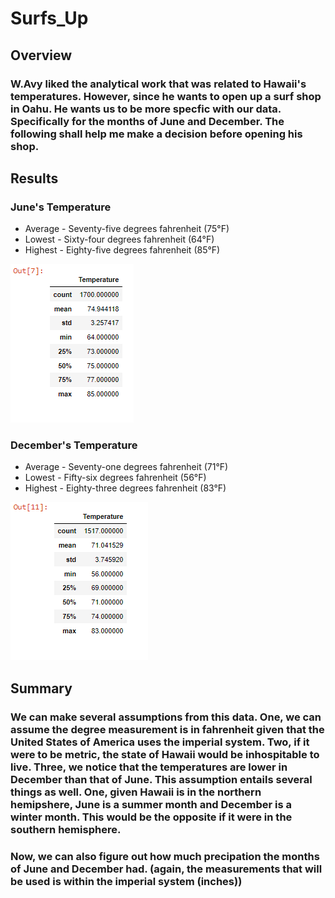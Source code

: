 # Surfs_Up
## Overview
### W.Avy liked the analytical work that was related to Hawaii's temperatures. However, since he wants to open up a surf shop in Oahu. He wants us to be more specfic with our data. Specifically for the months of June and December. The following shall help me make a decision before opening his shop.
## Results
### June's Temperature
* Average - Seventy-five degrees fahrenheit (75°F)
* Lowest - Sixty-four degrees fahrenheit (64°F)
* Highest - Eighty-five degrees fahrenheit (85°F)

![June_Stats](https://github.com/Greekman12490/surfs_up/blob/main/Resources/June_temp_stats.png?raw=true) 

### December's Temperature
* Average - Seventy-one degrees fahrenheit (71°F)
* Lowest - Fifty-six degrees fahrenheit (56°F)
* Highest - Eighty-three degrees fahrenheit (83°F)

![December_stats](https://github.com/Greekman12490/surfs_up/blob/main/Resources/December_temp_stats.png?raw=true)

## Summary 
### We can make several assumptions from this data. One, we can assume the degree measurement is in fahrenheit given that the United States of America uses the imperial system. Two, if it were to be metric, the state of Hawaii would be inhospitable to live. Three, we notice that the temperatures are lower in December than that of June. This assumption entails several things as well. One, given Hawaii is in the northern hemipshere, June is a summer month and December is a winter month. This would be the opposite if it were in the southern hemisphere. 
### Now, we can also figure out how much precipation the months of June and December had. (again, the measurements that will be used is within the imperial system (inches))
